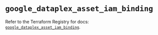 # `google_dataplex_asset_iam_binding`

Refer to the Terraform Registry for docs: [`google_dataplex_asset_iam_binding`](https://registry.terraform.io/providers/hashicorp/google-beta/6.50.0/docs/resources/google_dataplex_asset_iam_binding).
